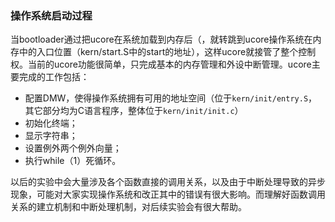 ### 操作系统启动过程

当bootloader通过把ucore在系统加载到内存后（，就转跳到ucore操作系统在内存中的入口位置（kern/start.S中的start的地址），这样ucore就接管了整个控制权。当前的ucore功能很简单，只完成基本的内存管理和外设中断管理。ucore主要完成的工作包括：

- 配置DMW，使得操作系统拥有可用的地址空间（位于`kern/init/entry.S`，其它部分均为C语言程序，整体位于`kern/init/init.c`）
- 初始化终端；
- 显示字符串；
- 设置例外两个例外向量；
- 执行while（1）死循环。

以后的实验中会大量涉及各个函数直接的调用关系，以及由于中断处理导致的异步现象，可能对大家实现操作系统和改正其中的错误有很大影响。而理解好函数调用关系的建立机制和中断处理机制，对后续实验会有很大帮助。
